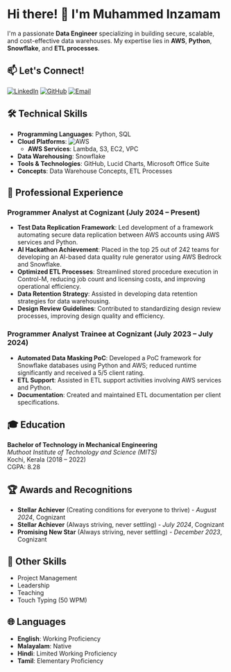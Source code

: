 # Hi there! 👋 I'm Muhammed Inzamam

I'm a passionate **Data Engineer** specializing in building secure, scalable, and cost-effective data warehouses. My expertise lies in **AWS**, **Python**, **Snowflake**, and **ETL processes**.

## 📫 Let's Connect!

[![LinkedIn](https://img.shields.io/badge/-LinkedIn-0077B5?logo=linkedin&logoColor=white)](https://linkedin.com/in/muhammed-inzamam)
[![GitHub](https://img.shields.io/badge/-GitHub-181717?logo=github&logoColor=white)](https://github.com/inzamamshajahan)
[![Email](https://img.shields.io/badge/-Email-D14836?logo=gmail&logoColor=white)](mailto:inzamaminbox@gmail.com)


## 🛠️ Technical Skills

- **Programming Languages**: Python, SQL
- **Cloud Platforms**: ![AWS](https://img.shields.io/badge/-AWS-232F3E?logo=amazon-aws&logoColor=white)
  - **AWS Services**: Lambda, S3, EC2, VPC
- **Data Warehousing**: Snowflake
- **Tools & Technologies**: GitHub, Lucid Charts, Microsoft Office Suite
- **Concepts**: Data Warehouse Concepts, ETL Processes

## 💼 Professional Experience

### Programmer Analyst at Cognizant (July 2024 – Present)

- **Test Data Replication Framework**: Led development of a framework automating secure data replication between AWS accounts using AWS services and Python.
- **AI Hackathon Achievement**: Placed in the top 25 out of 242 teams for developing an AI-based data quality rule generator using AWS Bedrock and Snowflake.
- **Optimized ETL Processes**: Streamlined stored procedure execution in Control-M, reducing job count and licensing costs, and improving operational efficiency.
- **Data Retention Strategy**: Assisted in developing data retention strategies for data warehousing.
- **Design Review Guidelines**: Contributed to standardizing design review processes, improving design quality and efficiency.

### Programmer Analyst Trainee at Cognizant (July 2023 – July 2024)

- **Automated Data Masking PoC**: Developed a PoC framework for Snowflake databases using Python and AWS; reduced runtime significantly and received a 5/5 client rating.
- **ETL Support**: Assisted in ETL support activities involving AWS services and Python.
- **Documentation**: Created and maintained ETL documentation per client specifications.

## 🎓 Education

**Bachelor of Technology in Mechanical Engineering**  
*Muthoot Institute of Technology and Science (MITS)*  
Kochi, Kerala (2018 – 2022)  
CGPA: 8.28

## 🏆 Awards and Recognitions

- **Stellar Achiever** (Creating conditions for everyone to thrive) - *August 2024*, Cognizant
- **Stellar Achiever** (Always striving, never settling) - *July 2024*, Cognizant
- **Promising New Star** (Always striving, never settling) - *December 2023*, Cognizant

## 🌟 Other Skills

- Project Management
- Leadership
- Teaching
- Touch Typing (50 WPM)

## 🌐 Languages

- **English**: Working Proficiency
- **Malayalam**: Native
- **Hindi**: Limited Working Proficiency
- **Tamil**: Elementary Proficiency
